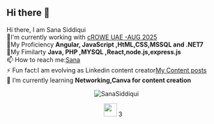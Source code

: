 ## Hi there 👋

<!--
**SanaUber/SanaUber** is a ✨ _special_ ✨ repository because its `README.md` (this file) appears on your GitHub profile.

Here are some ideas to get you started:

- 🔭 I’m currently working on ...
- 🌱 I’m currently learning ...
- 👯 I’m looking to collaborate on ...
- 🤔 I’m looking for help with ...
- 💬 Ask me about ...
- 📫 How to reach me: ...
- 😄 Pronouns: ...
- ⚡ Fun fact: ...
-->
<hi align="center">Hi there, I am Sana Siddiqui</h1></br>
🔭I'm currently working with <a href="https://www.crowe.com/" target="blank">cROWE UAE -AUG 2025</a></br>
💬My Proficiency <strong>Angular, JavaScript ,HtML,CSS,MSSQL and .NET7 </strong></br>
🤔My Fimilarty <strong>Java, PHP ,MYSQL ,React,node.js,express.js </strong></br>
📫 How to reach me:<a href="https://github.com/SanaUber" target="blank">Sana </a></br>
⚡ Fun fact:I am evolving as Linkedin content creator<a href="https://www.linkedin.com/in/sana-cs/" target="blank">My Content posts</a></br>
🌱 I’m currently learning <strong>Networking,Canva for content creation </strong></br>
<p align="center"> 
 <img src="https://github-readme-stats.vercel.app/api?username=SanaUber&show_icons-true" alt="SanaSiddiqui">
</p>
<p align="center">
<a href="https://www.linkedin.com/in/sana-cs/" target="_blank"><img src="https://cdn.jsdelivr.net/npm/simple-icons@3.0.1/icons/linkedin.svg" height="30" width="30"></a> 3&nbsp;&nbsp;&nbsp;&nbsp;
</p>
